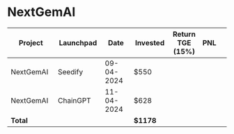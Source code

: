 # NextGemAI



<table data-full-width="true"><thead><tr><th width="152">Project</th><th width="138">Launchpad</th><th width="132">Date</th><th width="133">Invested</th><th>Return TGE (15%)</th><th>PNL</th><th></th></tr></thead><tbody><tr><td>NextGemAI</td><td>Seedify</td><td>09-04-2024</td><td>$550</td><td></td><td></td><td></td></tr><tr><td>NextGemAI</td><td>ChainGPT</td><td>11-04-2024</td><td>$628</td><td></td><td></td><td></td></tr><tr><td><strong>Total</strong></td><td></td><td></td><td><strong>$1178</strong></td><td></td><td></td><td></td></tr></tbody></table>

